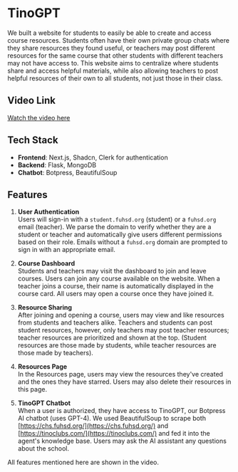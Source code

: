 # TinoGPT

We built a website for students to easily be able to create and access course resources. Students often have their own private group chats where they share resources they found useful, or teachers may post different resources for the same course that other students with different teachers may not have access to. This website aims to centralize where students share and access helpful materials, while also allowing teachers to post helpful resources of their own to all students, not just those in their class.

## Video Link

[Watch the video here](https://drive.google.com/file/d/10n7jYHTiGd9b-EYhjcy65Juiu8bloKxU/view?usp=sharing)

## Tech Stack

- **Frontend**: Next.js, Shadcn, Clerk for authentication
- **Backend**: Flask, MongoDB
- **Chatbot**: Botpress, BeautifulSoup

## Features

1. **User Authentication**  
   Users will sign-in with a `student.fuhsd.org` (student) or a `fuhsd.org` email (teacher). We parse the domain to verify whether they are a student or teacher and automatically give users different permissions based on their role. Emails without a `fuhsd.org` domain are prompted to sign in with an appropriate email.

2. **Course Dashboard**  
   Students and teachers may visit the dashboard to join and leave courses. Users can join any course available on the website. When a teacher joins a course, their name is automatically displayed in the course card. All users may open a course once they have joined it.

3. **Resource Sharing**  
   After joining and opening a course, users may view and like resources from students and teachers alike. Teachers and students can post student resources, however, only teachers may post teacher resources; teacher resources are prioritized and shown at the top. (Student resources are those made by students, while teacher resources are those made by teachers).

4. **Resources Page**  
   In the Resources page, users may view the resources they've created and the ones they have starred. Users may also delete their resources in this page.

5. **TinoGPT Chatbot**  
   When a user is authorized, they have access to TinoGPT, our Botpress AI chatbot (uses GPT-4). We used BeautifulSoup to scrape both [https://chs.fuhsd.org/](https://chs.fuhsd.org/) and [https://tinoclubs.com/](https://tinoclubs.com/) and fed it into the agent's knowledge base. Users may ask the AI assistant any questions about the school.

All features mentioned here are shown in the video.

